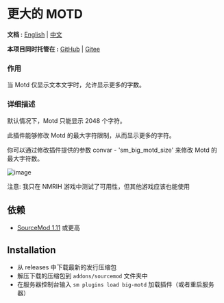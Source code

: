 # 更大的 MOTD

**文档 :**  [English](./readme.md) | [中文](./readme_CN.md)

**本项目同时托管在 :**  [GitHub](https://github.com/f1f88/big-motd) | [Gitee](https://gitee.com/f1f88/big-motd)

### 作用

当 Motd 仅显示文本文字时，允许显示更多的字数。

### 详细描述

默认情况下，Motd 只能显示 2048 个字符。

此插件能够修改 Motd 的最大字符限制，从而显示更多的字符。

你可以通过修改插件提供的参数 convar - 'sm_big_motd_size' 来修改 Motd 的最大字符数。

![image](./img/Img_231016_211008.png)

注意: 我只在 NMRIH 游戏中测试了可用性，但其他游戏应该也能使用

## 依赖

- [SourceMod 1.11](https://www.sourcemod.net/downloads.php?branch=stable) 或更高

## Installation
- 从 releases 中下载最新的发行压缩包
- 解压下载的压缩包到 `addons/sourcemod` 文件夹中
- 在服务器控制台输入 `sm plugins load big-motd` 加载插件（或者重启服务器）
